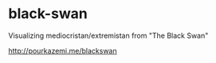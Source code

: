black-swan
==========

Visualizing mediocristan/extremistan from "The Black Swan"

http://pourkazemi.me/blackswan

